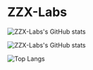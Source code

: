 # ZZX-Labs

![ZZX-Labs's GitHub stats](https://github-readme-stats-zzx-labs.vercel.app/api?username=ZZX-Labs&show_icons=true&include_all_commits=true&rank_icon=percentile&theme=chartreuse-dark)

![ZZX-Labs's GitHub stats](https://github-readme-stats-zzx-labs.vercel.app/api?username=ZZX-Labs\&rank_icon=percentile&theme=chartreuse-dark)

![Top Langs](https://github-readme-stats.vercel.app/api/top-langs/?username=ZZX-Labs&layout=compact&langs_count=8&theme=chartreuse-dark)

